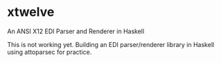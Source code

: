 # xtwelve
An ANSI X12 EDI Parser and Renderer in Haskell

This is not working yet. Building an EDI parser/renderer library in Haskell using attoparsec for practice.
